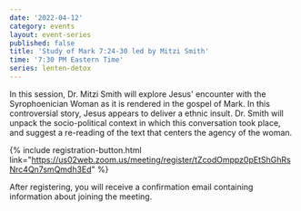 ```yaml
---
date: '2022-04-12'
category: events
layout: event-series
published: false
title: 'Study of Mark 7:24-30 led by Mitzi Smith'
time: '7:30 PM Eastern Time'
series: lenten-detox
---
```

In this session, Dr. Mitzi Smith will explore Jesus' encounter with the Syrophoenician Woman as it is rendered in the gospel of Mark. In this controversial story, Jesus appears to deliver a ethnic insult. Dr. Smith will unpack the socio-political context in which this conversation took place, and suggest a re-reading of the text that centers the agency of the woman.

{% include registration-button.html link="https://us02web.zoom.us/meeting/register/tZcodOmppz0pEtShGhRsNrc4Qn7smQmdh3Ed" %}

After registering, you will receive a confirmation email containing information about joining the meeting.
